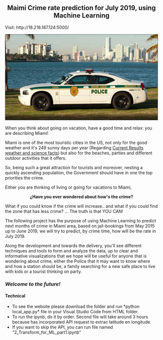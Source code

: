 <h2 align="center">
  Maimi Crime rate prediction for July 2019, using Machine Learning
</h2> 
Visit: http://18.218.187.124:5000/

![alt text](/Resources/Miami-Dade%20police%20car.jpg)

When you think about going on vacation, have a good time and relax: you are describing Miami! 

Miami is one of the most touristic cities in the US, not only for the good weather and it's 249 sunny days per year (Regarding [Current Results
weather and science facts](https://www.currentresults.com/Weather/Florida/annual-days-of-sunshine.php)) but also for the beaches, parties and different outdoor activities that it offers.

So, being such a great attraction for tourists and moreover, nesting a quickly ascending population, the Government should have in one the top priorities the crime.   

Either you are thinking of living or going for vacations to Miami, 

<p align="center">
  <b>¿Have you ever wondered about how's the crime?</b>
</p> 

What if you could know if the crime will increase.. and what if you could find the zone that has less crime? ... The truth is that YOU CAN! 

The following project has the purpose of using Machine Learning to predict next months of crime in Miami area, based on jail-bookings from May 2015 up to June 2019, we will try to predict, by crime time, how will be the rate in July 2019. 

Along the development and towards the delivery, you'll see different techniques and tools to form and analyze the data, up to clear and informative visualizations that we hope will be useful for anyone that is wondering about crime, either the Police that it may want to know where and how a station should be, a family searching for a new safe place to live with kids or a tourist thinking on party. 

### _Welcome to the future!_

<h4> Technical </h4>

<ul> 
  <li> To see the website please download the folder and run *python local_app.py* file in your Visual Studio Code from HTML folder. </li>
  <li> To run the ipynb, do it by order. Second file will take around 3 hours because has incorporated API request to extrac latitude en longitude. </li>
  <li> If you want to skip the API, you can run file named "2_Transform_for_ML_part1.ipynb"</li>
  
  </ul>

